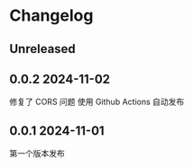 # Changelog

## Unreleased

## 0.0.2 2024-11-02
修复了 CORS 问题
使用 Github Actions 自动发布

## 0.0.1 2024-11-01
第一个版本发布
